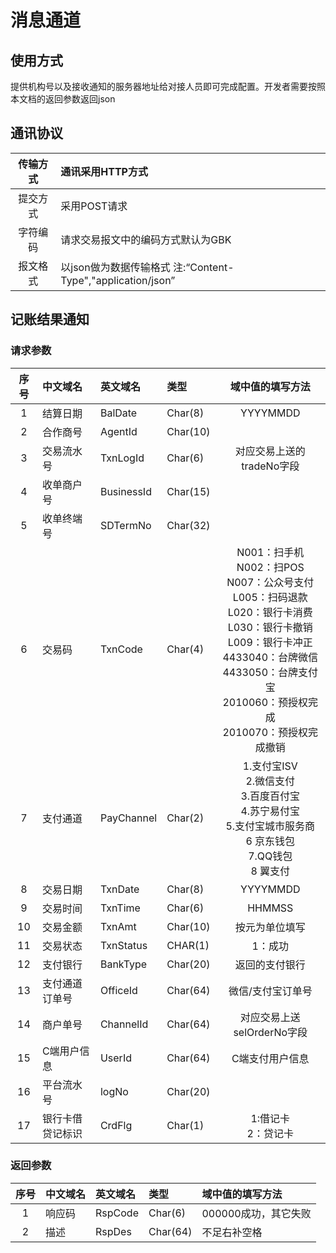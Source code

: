 # 消息通道

## 使用方式

提供机构号以及接收通知的服务器地址给对接人员即可完成配置。开发者需要按照本文档的返回参数返回json

## 通讯协议

| 传输方式 | 通讯采用HTTP方式 |
| :---: | :--- |
| 提交方式 | 采用POST请求 |
| 字符编码 | 请求交易报文中的编码方式默认为GBK |
| 报文格式 | 以json做为数据传输格式 注:“Content-Type","application/json” |

## 记账结果通知

### 请求参数

| **序号** | **中文域名** | **英文域名** | **类型** | **域中值的填写方法** |
| :---: | :--- | :--- | :--- | :---: |
| 1 | 结算日期 | BalDate | Char\(8\) | YYYYMMDD |
| 2 | 合作商号 | AgentId | Char\(10\) |  |
| 3 | 交易流水号 | TxnLogId | Char\(6\) | 对应交易上送的tradeNo字段 |
| 4 | 收单商户号 | BusinessId | Char\(15\) |  |
| 5 | 收单终端号 | SDTermNo | Char\(32\) |  |
| 6 | 交易码 | TxnCode | Char\(4\) | N001：扫手机<br> N002：扫POS<br> N007：公众号支付<br> L005：扫码退款<br> L020：银行卡消费<br> L030：银行卡撤销<br> L009：银行卡冲正<br> 4433040：台牌微信<br> 4433050：台牌支付宝<br> 2010060：预授权完成<br> 2010070：预授权完成撤销 |
| 7 | 支付通道 | PayChannel | Char\(2\) | 1.支付宝ISV <br>             2.微信支付 <br>              3.百度百付宝 <br>                  4.苏宁易付宝    <br>     5.支付宝城市服务商<br> 6 京东钱包<br>                  7.QQ钱包    <br>               8 翼支付 |
| 8 | 交易日期 | TxnDate | Char\(8\) | YYYYMMDD |
| 9 | 交易时间 | TxnTime | Char\(6\) | HHMMSS |
| 10 | 交易金额 | TxnAmt | Char\(10\) | 按元为单位填写 |
| 11 | 交易状态 | TxnStatus | CHAR\(1\) | 1：成功 |
| 12 | 支付银行 | BankType | Char\(20\) | 返回的支付银行 |
| 13 | 支付通道订单号 | OfficeId | Char\(64\) | 微信/支付宝订单号 |
| 14 | 商户单号 | ChannelId | Char\(64\) | 对应交易上送selOrderNo字段 |
| 15 | C端用户信息 | UserId | Char\(64\) | C端支付用户信息 |
| 16 | 平台流水号 | logNo | Char\(20\) |  |
| 17 | 银行卡借贷记标识 | CrdFlg | Char\(1\) | 1:借记卡 <br>2：贷记卡 |

### 返回参数

| **序号** | **中文域名** | **英文域名** | **类型** | **域中值的填写方法** |
| :---: | :--- | :--- | :--- | :--- |
| 1 | 响应码 | RspCode | Char\(6\) | 000000成功，其它失败 |
| 2 | 描述 | RspDes | Char\(64\) | 不足右补空格 |



